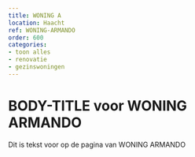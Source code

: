```yaml
---
title: WONING A
location: Haacht
ref: WONING-ARMANDO
order: 600
categories:
- toon alles
- renovatie
- gezinswoningen
---
```

# BODY-TITLE voor WONING ARMANDO

Dit is tekst voor op de pagina van WONING ARMANDO